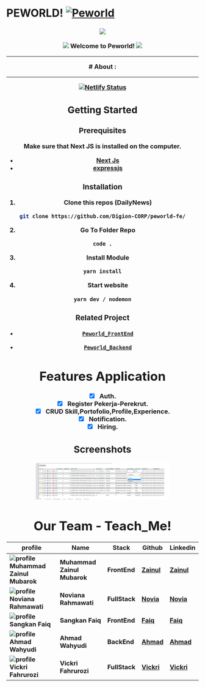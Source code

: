 # PEWORLD!  [![Peworld](https://awesome.re/badge-flat2.svg)](https://)
<h3 align="center">

![](https://capsule-render.vercel.app/api?type=waving&color=gradient&height=100&section=header)

<img src="https://camo.githubusercontent.com/5bbf8ca61ef5f92684489ace45ad6f45984fff87a621040c62b1fe31e3005ff9/687474703a2f2f692e696d6775722e636f6d2f436a34724d72532e676966" width="30">
  Welcome to Peworld!
  <img src="https://media.giphy.com/media/hvRJCLFzcasrR4ia7z/giphy.gif" width="28">
  
---
<div align="center">
# About :
  
---

  [![Netlify Status](https://api.netlify.com/api/v1/badges/29e58c63-9c4b-45a9-af9e-e827896feb5d/deploy-status)]()
## Getting Started

  

### Prerequisites

 Make sure that Next JS is installed on the computer.

* [Next Js](https://nodejs.org/)
* [expressjs](https://expressjs.com/en/starter/installing.html)

  

### Installation

  

1. Clone this repos (DailyNews)

```sh
git clone https://github.com/Digion-CORP/peworld-fe/
```

2. Go To Folder Repo

```sh
code .
```

3. Install Module

```sh
yarn install
```
  
4. Start website

```sh
yarn dev / nodemon
```

  

### Related Project

* [`Peworld_FrontEnd`](https://github.com/Digion-CORP/peworld-be/)

* [`Peworld_Backend`](https://github.com/Digion-CORP/peworld-be/)

  
# Features Application
- [x] Auth.
- [x] Register Pekerja-Perekrut.
- [x] CRUD Skill,Portofolio,Profile,Experience.
- [x] Notification.
- [x] Hiring.
## Screenshots

  
<div  align="center">
<img  width="350"  src="https://github.com/teach-me-project/DailyNews_BE/blob/main/WhatsApp%20Image%202022-07-26%20at%2010.45.26.jpeg">


# Our Team - Teach_Me!
 | profile | Name | Stack | Github | Linkedin |
 | ------- | ---- | ------ | ------ | -------- |
 | ![profile Muhammad Zainul Mubarok][img-Zainul] |  Muhammad Zainul Mubarok | FrontEnd | [Zainul](https://github.com/zainulmbrk)|[Zainul](https://www.linkedin.com/in/zainulmbrk/) 
 | ![profile Noviana Rahmawati][img-Novia] | Noviana Rahmawati| FullStack| [Novia](https://github.com/Novianaa)|[Novia](https://www.linkedin.com/in/noviana-rahmawati08/) 
 | ![profile Sangkan Faiq][img-Faiq] | Sangkan Faiq | FrontEnd | [Faiq](hhttps://github.com/sangkanfaiq)|[Faiq](hhttps://www.linkedin.com/in/sangkanfaiq/) 
 | ![profile Ahmad Wahyudi][img-Ahmad] | Ahmad Wahyudi | BackEnd | [Ahmad](https://github.com/ahmadvvahyudi)|[Ahmad](https://www.linkedin.com/in/ah-wahyudi/)
 | ![profile Vickri Fahrurozi][img-Vickri] | Vickri Fahrurozi | FullStack | [Vickri](https://github.com/VickriFahrurozi)|[Vickri](https://www.linkedin.com/in/vickri-fahrurozi) 

[img-Zainul]: https://avatars.githubusercontent.com/u/105698027?v=4
[img-Novia]: https://avatars.githubusercontent.com/u/86045160?v=4
[img-Faiq]: https://avatars.githubusercontent.com/u/71695828?v=4
[img-Ahmad]: https://avatars.githubusercontent.com/u/108715816?v=4
[img-Vickri]: https://avatars.githubusercontent.com/u/40363306?v=4
